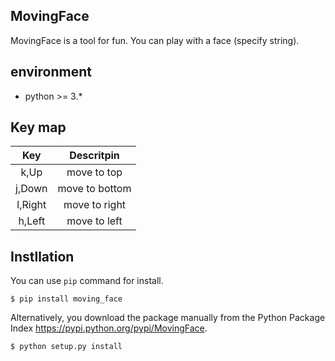 MovingFace
---

 MovingFace is a tool for fun.
 You can play with a face (specify string).

## environment

* python >= 3.*

## Key map

| Key|Descritpin|
|:-:|:-:|
| k,Up |move to top|
| j,Down |move to bottom|
| l,Right |move to right|
| h,Left |move to left|

## Instllation

You can use `pip` command for install.

```
$ pip install moving_face
```

Alternatively, you download the package manually from the Python Package Index https://pypi.python.org/pypi/MovingFace.

```
$ python setup.py install
```
